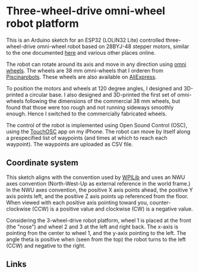 # Three-wheel-drive omni-wheel robot platform

This is an Arduino sketch for an ESP32 (LOLIN32 Lite) controlled
three-wheel-drive omni-wheel robot based on 28BYJ-48 stepper motors, similar to the one documented [here][1] and various other places online.

The robot can rotate around its axis and move in any direction using [omni wheels][2]. The wheels are 38 mm omni-wheels that I orderen from [Piscinarobots][3]. These wheels are also available on [AliExpress][4].

To position the motors and wheels at 120 degree angles, I designed
and 3D-printed a circular base. I also designed and 3D-printed the
first set of omni-wheels following the dimensions of the
commercial 38 mm wheels, but found that those were too rough and not running sideways smoothly enough. Hence I switched to the commercially fabricated wheels.

The control of the robot is implemented using Open Sound Control
(OSC), using the [TouchOSC][5] app on my iPhone. The robot can move by itself along a prespecified list of waypoints (and times at which to reach each waypoint). The waypoints are uploaded as CSV file.

## Coordinate system

This sketch aligns with the convention used by [WPILib][6]
and uses an NWU axes convention (North-West-Up as external reference
in the world frame.) In the NWU axes convention, the positive
X axis points ahead, the positive Y axis points left, and the
positive Z axis points up referenced from the floor. When viewed
with each positive axis pointing toward you, counter-clockwise (CCW)
is a positive value and clockwise (CW) is a negative value.

Considering the 3-wheel-drive robot platform, wheel 1 is placed at
the front (the "nose") and wheel 2 and 3 at the left and right back.
The x-axis is pointing fron the center to wheel 1, and the y-axix
pointing to the left. The angle theta is positive when (seen from
the top) the robot turns to the left (CCW) and negative to the right.

## Links

[1]: https://github.com/manav20/3-wheel-omni
[2]: https://en.wikipedia.org/wiki/Omni_wheel
[3]: https://www.piscinarobots.nl/robots-y-kits/38mm%20(1.5%20inch)%20double%20plastic%20omni%20wheel%20(compatible%20met%20servo%20motor%20)%20-%2014184
[4]: https://nl.aliexpress.com/item/32478938051.html
[5]: https://hexler.net
[6]: https://docs.wpilib.org/en/stable/docs/software/basic-programming/coordinate-system.html
